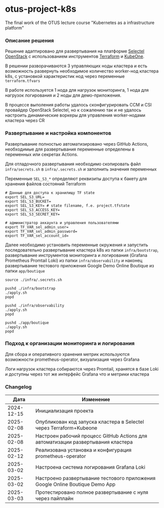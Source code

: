 # otus-project-k8s
The final work of the OTUS lecture course "Kubernetes as a infrastructure platform"
### Описание решения
Решение адаптировано для развертывания на платформе [Selectel OpenStack](https://docs.selectel.ru/terraform/providers/) с использованием инструментов [Terraform](https://www.terraform.io/) и [KubeOne](https://docs.kubermatic.com/kubeone/v1.9/). 

В решении разворачиваются 3 управляющих ноды кластера и есть возможность развернуть необходимое количество worker-нод кластера k8s, с установкой характеристик нод через переменные `terraform.tfvars`

В работе используется 1 нода для нагрузок мониторинга, 1 нода для нагрузок логирования и 2 ноды для демо-приложения.

В процессе выполения работы удалось сконфигурировать CCM и CSI провайдер OpenStack Selectel, но к сожалению так и не удалось настроить динамические воркеры для управления worker-нодами кластера через CR

### Развертывание и настройка компонентов
Развертывание полностью автоматизировано через GitHub Actions, необходимые для развертывания переменные определены в переменных или секретах Actions.

Для отладочного развертывания необходимо скопировать файл `infra/secrets.sh` в `infra/.secrets.sh` и заполнить значения переменных

Переменные `SEL_S3_*` определяют реквизиты доступа к бакету для хранения файлов состояний Terraform

```shell
# Данные для доступа к хранилищу TF state
export SEL_S3_URL=
export SEL_S3_BUCKET=
export SEL_S3_KEY= # state filename, f.e. project.tfstate
export SEL_S3_ACCESS_KEY=
export SEL_S3_SECRET_KEY=
  
# администратор аккаунта и управления пользователями
export TF_VAR_sel_admin_user=
export TF_VAR_sel_admin_password=
export TF_VAR_sel_account_id=
```

Далее необходимо установить переменные окружения и запустить последовательно развертывание кластера k8s из папки `infra/bootstrap`, развертывание инструментов мониторинга и логирования (Grafana Prometheus Promtail Loki) из папки `infra/observability` и наконец развертывание тестового приложения Google Demo Online Boutique из папки `app/boutique`

```shell
source ./infra/.secrets.sh

pushd ./infra/bootstrap
./apply.sh
popd

pushd ./infra/observability
./apply.sh
popd

pushd ./app/boutique
./apply.sh
popd
```

### Подход к организации мониторинга и логирования
Для сбора и оперативного хранения метрик используются возможности prometheus-operator, визуализация через Grafana

Логи нагрузок кластера собираются через Promtail, хранятся в базе Loki и доступны через тот же интерфейс Grafana что и метрики кластера

### Changelog
| Дата | Изменение |
|-|-|
| 2024-12-15 | Инициализация проекта |
| 2025-02-08 | Опубликован код запуска кластера в Selectel через Terraform+Kubeone |
| 2025-02-08 | Настроен рабочий процесс GitHub Actions для автоматизации развертывания кластера |
| 2025-02-12 | Реализована установка и конфигурация prometheus-operator |
| 2025-03-02 | Настроена система логирования Grafana Loki |
| 2025-03-02 | Настроено развертывание тестового приложения Google Online Boutique Demo App |
| 2025-03-03 | Протестировано полное развертывание с нуля через пайплайн |
